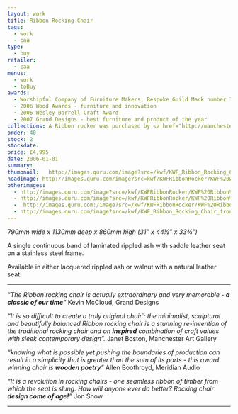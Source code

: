 ```yaml
---
layout: work
title: Ribbon Rocking Chair
tags:
  - work
  - caa
type:
  - buy
retailer:
  - caa
menus:
  - work
  - toBuy
awards:
  - Worshipful Company of Furniture Makers, Bespoke Guild Mark number 373
  - 2006 Wood Awards - furniture and innovation
  - 2006 Wesley-Barrell Craft Award
  - 2007 Grand Designs - best furniture and product of the year
collections: A Ribbon rocker was purchased by <a href="http://manchesterartgallery.org/" alt="Manchester Museum of Modern Art">Manchester Museum of Modern Art</a> for their permanent collection.
order: 40
stock: 2
stockdate:
price: £4,995
date: 2006-01-01
summary: 
thumbnail:   http://images.quru.com/image?src=/kwf/KWF_Ribbon_Rocking_Chair_side_on_white.jpg&width=175&height=175&fill=%23ffffff&left=0.07428571428571429&top=0.06285714285714286&right=0.9142857142857143&bottom=0.9257142857142857&format=jpg&strip=1
headimage: http://images.quru.com/image?src=kwf/KWFRibbonRocker/KWF%20Walnut%20Ribbon%20front%2034.jpeg&right=0.87813&left=0.10625 
otherimages:
  - http://images.quru.com/image?src=/kwf/KWFRibbonRocker/KWF%20Ribbon%20rocking%20chair%20back.tif&width=175&height=175&left=0.03&top=0.133&right=0.97&bottom=0.75&format=jpg&strip=1
  - http://images.quru.com/image?src=/kwf/KWFRibbonRocker/KWF%20Ribbon%20rocking%20chair%20front%20on.tif&top=0.16&bottom=0.82&width=175&height=175&format=jpg&strip=1
  -  http://images.quru.com:/image?src=/kwf/KWFRibbonRocker/KWF%20Ribbon%20rocking%20chair%20side.tif&width=175&height=175&left=0.1&right=0.9&fill=auto&format=jpg&strip=1
  - http://images.quru.com/image?src=/kwf/KWF_Ribbon_Rocking_Chair_front_wide_on_white.jpg&fill=%23ffffff&left=0.22375&top=0.1&right=0.794&bottom=0.957&format=jpg&strip=1
---
```

_790mm wide x 1130mm deep x 860mm high (31” x 44&frac12;” x 33&frac34;”)_

A single continuous band of laminated rippled ash with saddle leather seat on a stainless steel frame.

Available in either lacquered rippled ash or walnut with a natural leather seat.

---

*“The Ribbon rocking chair is actually extraordinary and very memorable - __a classic of our time__”*
Kevin McCloud, Grand Designs

*“It is so difficult to create a truly original chair`: the minimalist, sculptural and beautifully balanced Ribbon rocking chair is a stunning re-invention of the traditional rocking chair and an __inspired__ combination of craft values with sleek contemporary design”.*
Janet Boston, Manchester Art Gallery

*“knowing what is possible yet pushing the boundaries of production can result in a simplicity that is greater than the sum of its parts - this award winning chair is __wooden poetry__”*
Allen Boothroyd, Meridian Audio

*“It is a revolution in rocking chairs - one seamless ribbon of timber from which the seat is slung. How will anyone ever do better? Rocking chair __design come of age!__”*
Jon Snow

---
